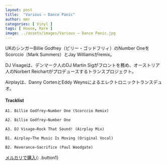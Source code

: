```yaml
---
layout: post
title:  "Various – Dance Panic"
author: mmr
categories: [ Vinyl ]
tags: [ House, Rare ]
image: ../assets/images/Various – Dance Panic.jpg
---
```


UKのシンガーBillie Godfrey（ビリー・ゴッドフリィ）のNumber OneをScorccio（Mark Summers）とJay Williamsがremix。

DJ Visageは、デンマーク人のDJ Martin Sigがフロントを務め、オーストリア人のNorbert Reichartがプロデュースするトランスプロジェクト。

Airplayは、Danny CortenとEddy Weynsによるエレクトロニックトランスデュオ。

#### Tracklist
```md
A1. Billie Godfrey–Number One (Scorccio Remix)

A2. Billie Godfrey–Number One

A3. DJ Visage–Rock That Sound! (Airplay Mix)

B1. Airplay–The Music Is Moving (Original Vocal)

B2. Reverance–Sacrifice (Paul Woodgate)
```

[メルカリで購入](https://jp.mercari.com/item/m43301194560?afid=6142608987){: .button1}

